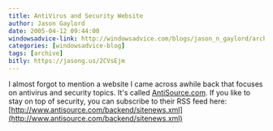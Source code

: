 ```yaml
---
title: AntiVirus and Security Website
author: Jason Gaylord
date: 2005-04-12 09:44:00
windowsadvice-link: http://windowsadvice.com/blogs/jason_n_gaylord/archive/2005/04/12/AntiSource.aspx
categories: [windowsadvice-blog]
tags: [archive]
bitly: https://jasong.us/2CVsEjm
---
```


I almost forgot to mention a website I came across awhile back that focuses on antivirus and security topics. It's called [AntiSource.com](http://www.antisource.com/). If you like to stay on top of security, you can subscribe to their RSS feed here: [http://www.antisource.com/backend/sitenews.xml](http://www.antisource.com/backend/sitenews.xml)